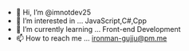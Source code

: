 - 👋 Hi, I’m @imnotdev25
- 👀 I’m interested in ... JavaScript,C#,Cpp
- 🌱 I’m currently learning ... Front-end Development
- 📫 How to reach me ... ironman-gujju@pm.me

<!---
imnotdev25/imnotdev25 is a ✨ special ✨ repository because its `README.md` (this file) appears on your GitHub profile.
You can click the Preview link to take a look at your changes.
--->
